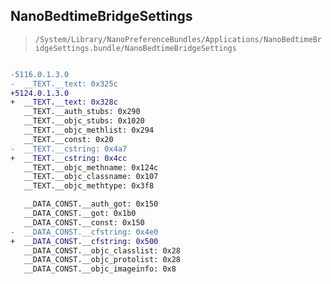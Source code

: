 ## NanoBedtimeBridgeSettings

> `/System/Library/NanoPreferenceBundles/Applications/NanoBedtimeBridgeSettings.bundle/NanoBedtimeBridgeSettings`

```diff

-5116.0.1.3.0
-  __TEXT.__text: 0x325c
+5124.0.1.3.0
+  __TEXT.__text: 0x328c
   __TEXT.__auth_stubs: 0x290
   __TEXT.__objc_stubs: 0x1020
   __TEXT.__objc_methlist: 0x294
   __TEXT.__const: 0x20
-  __TEXT.__cstring: 0x4a7
+  __TEXT.__cstring: 0x4cc
   __TEXT.__objc_methname: 0x124c
   __TEXT.__objc_classname: 0x107
   __TEXT.__objc_methtype: 0x3f8

   __DATA_CONST.__auth_got: 0x150
   __DATA_CONST.__got: 0x1b0
   __DATA_CONST.__const: 0x150
-  __DATA_CONST.__cfstring: 0x4e0
+  __DATA_CONST.__cfstring: 0x500
   __DATA_CONST.__objc_classlist: 0x28
   __DATA_CONST.__objc_protolist: 0x28
   __DATA_CONST.__objc_imageinfo: 0x8

```
